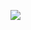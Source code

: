 <a href=""><img src="https://img.shields.io/badge/Chess.com-Juzkus-81b64c?labelColor=312e2b"></a>
<!--<a href="https://chess.com/member/juzkus"><img src="https://img.shields.io/badge/dynamic/json?label=Chess.com - Juzkus&color=81b64c&labelColor=312e2b&query=$.status&url=http://juzk.us/api/chess.php" height="23px"/></a>-->
<!--
**Juzkus/Juzkus** is a ✨ _special_ ✨ repository because its `README.md` (this file) appears on your GitHub profile.

Here are some ideas to get you started:

- 🔭 I’m currently working on ...
- 🌱 I’m currently learning ...
- 👯 I’m looking to collaborate on ...
- 🤔 I’m looking for help with ...
- 💬 Ask me about ...
- 📫 How to reach me: ...
- 😄 Pronouns: ...
- ⚡ Fun fact: ...
-->
